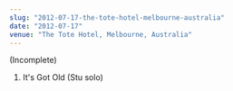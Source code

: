 ```yaml
---
slug: "2012-07-17-the-tote-hotel-melbourne-australia"
date: "2012-07-17"
venue: "The Tote Hotel, Melbourne, Australia"
---
```


(Incomplete)

 1. It's Got Old
    (Stu solo)
